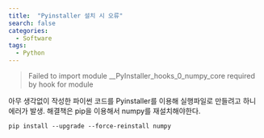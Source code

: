 ```yaml
---
title:  "Pyinstaller 설치 시 오류"
search: false
categories: 
  - Software
tags:
  - Python
---
```


> Failed to import module __PyInstaller_hooks_0_numpy_core required by hook for module

아무 생각없이 작성한 파이썬 코드를 Pyinstaller를 이용해 실행파일로 만들려고 하니 에러가 발생.
해결책은 pip을 이용해서 numpy를 재설치해야한다.

```shell
pip install --upgrade --force-reinstall numpy
```
